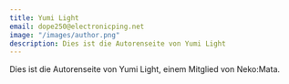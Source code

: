 ```yaml
---
title: Yumi Light
email: dope250@electronicping.net
image: "/images/author.png"
description: Dies ist die Autorenseite von Yumi Light
---
```


Dies ist die Autorenseite von Yumi Light, einem Mitglied von Neko:Mata.
